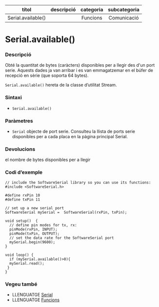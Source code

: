 
| títol | descripció   | categoria  | subcategoria        |
| :---: | :----------: | :--------: | :-----------------: |
| Serial.available() | | Funcions | Comunicació |

# Serial.available()

### Descripció

Obté la quantitat de bytes (caràcters) disponibles per a llegir des d'un port serie. Aquests dades ja van arribar i es van emmagatzemar en el búfer de recepció en sèrie (que soporta 64 bytes).

`Serial.available()` hereta de la classe d’utilitat Stream.

### Sintaxi

*  `Serial.available()`

### Paràmetres

*  `Serial` objecte de port serie. Consulteu la llista de ports serie disponibles per a cada placa en la pàgina principal Serial.

### Devolucions

el nombre de bytes disponibles per a llegir

### Codi d’exemple
```
// include the SoftwareSerial library so you can use its functions:
#include <SoftwareSerial.h>

#define rxPin 10
#define txPin 11

// set up a new serial port
SoftwareSerial mySerial =  SoftwareSerial(rxPin, txPin);

void setup()  {
  // define pin modes for tx, rx:
  pinMode(rxPin, INPUT);
  pinMode(txPin, OUTPUT);
  // set the data rate for the SoftwareSerial port
  mySerial.begin(9600);
}

void loop() {
  if (mySerial.available()>0){
  mySerial.read();
 }
}
```

### Vegeu també

* LLENGUATGE [Serial](../Serial.md)  
*  LLENGUATGE [Funcions](../../Funcions.md)
